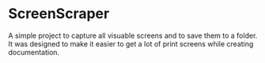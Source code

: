 # ScreenScraper
A simple project to capture all visuable screens and to save them to a folder.  It was designed to make it easier to get a lot of print screens while creating documentation.
